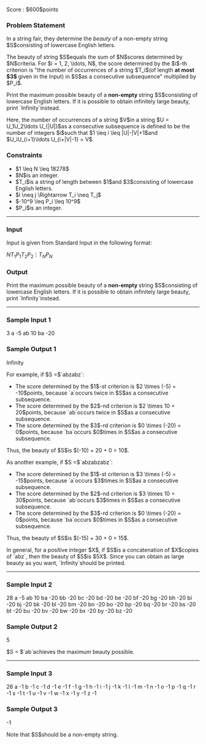 
<div>

<span>

<span>

<p>
Score : $600$points
</p>

<div>

<section>

### **Problem Statement**

<p>
In a string fair, they determine the 
<em>
beauty
</em>
of a non-empty string $S$consisting of lowercase English letters.
</p>

<p>
The beauty of string $S$equals the sum of $N$scores determined by $N$criteria.
For $i = 1, 2, \ldots, N$, the score determined by the $i$-th criterion is
"the number of occurrences of a string $T_i$(of length 
<strong>
at most $3$
</strong>
given in the Input) in $S$as a consecutive subsequence" multiplied by $P_i$.
</p>

<p>
Print the maximum possible beauty of a 
<strong>
non-empty
</strong>
string $S$consisting of lowercase English letters.
If it is possible to obtain infinitely large beauty, print `Infinity`instead.
</p>

<p>
Here, the number of occurrences of a string $V$in a string $U = U_1U_2\ldots U_{|U|}$as a consecutive subsequence is defined to be
the number of integers $i$such that $1 \leq i \leq |U|-|V|+1$and $U_iU_{i+1}\ldots U_{i+|V|-1} = V$.
</p>

</section>

</div>

<div>

<section>

### **Constraints**

<ul>

<li>
$1 \leq N \leq 18278$
</li>

<li>
$N$is an integer.
</li>

<li>
$T_i$is a string of length between $1$and $3$consisting of lowercase English letters.
</li>

<li>
$i \neq j \Rightarrow T_i \neq T_j$
</li>

<li>
$-10^9 \leq P_i \leq 10^9$
</li>

<li>
$P_i$is an integer.
</li>

</ul>

</section>

</div>

---

<div>

<div>

<section>

### **Input**

<p>
Input is given from Standard Input in the following format:
</p>

<div>

$N$$T_1$$P_1$$T_2$$P_2$$\vdots$$T_N$$P_N$
</div>

</section>

</div>

<div>

<section>

### **Output**

<p>
Print the maximum possible beauty of a 
<strong>
non-empty
</strong>
string $S$consisting of lowercase English letters.
If it is possible to obtain infinitely large beauty, print `Infinity`instead.
</p>

</section>

</div>

</div>

---

<div>

<section>

### **Sample Input 1**

<div>

3
a -5
ab 10
ba -20

</div>

</section>

</div>

<div>

<section>

### **Sample Output 1**

<div>

Infinity

</div>

<p>
For example, if $S =$`abzabz`:
</p>

<ul>

<li>
The score determined by the $1$-st criterion is $2 \times (-5) = -10$points, because `a`occurs twice in $S$as a consecutive subsequence.
</li>

<li>
The score determined by the $2$-nd criterion is $2 \times 10 = 20$points, because `ab`occurs twice in $S$as a consecutive subsequence.
</li>

<li>
The score determined by the $3$-rd criterion is $0 \times (-20) = 0$points, because `ba`occurs $0$times in $S$as a consecutive subsequence.
</li>

</ul>

<p>
Thus, the beauty of $S$is $(-10) + 20 + 0 = 10$.
</p>

<p>
As another example, if $S =$`abzabzabz`:
</p>

<ul>

<li>
The score determined by the $1$-st criterion is $3 \times (-5) = -15$points, because `a`occurs $3$times in $S$as a consecutive subsequence.
</li>

<li>
The score determined by the $2$-nd criterion is $3 \times 10 = 30$points, because `ab`occurs $3$times in $S$as a consecutive subsequence.
</li>

<li>
The score determined by the $3$-rd criterion is $0 \times (-20) = 0$points, because `ba`occurs $0$times in $S$as a consecutive subsequence.
</li>

</ul>

<p>
Thus, the beauty of $S$is $(-15) + 30 + 0 = 15$.
</p>

<p>
In general, for a positive integer $X$, if $S$is a concatenation of $X$copies of `abz`, then the beauty of $S$is $5X$.
Since you can obtain as large beauty as you want, `Infinity`should be printed.
</p>

</section>

</div>

---

<div>

<section>

### **Sample Input 2**

<div>

28
a -5
ab 10
ba -20
bb -20
bc -20
bd -20
be -20
bf -20
bg -20
bh -20
bi -20
bj -20
bk -20
bl -20
bm -20
bn -20
bo -20
bp -20
bq -20
br -20
bs -20
bt -20
bu -20
bv -20
bw -20
bx -20
by -20
bz -20

</div>

</section>

</div>

<div>

<section>

### **Sample Output 2**

<div>

5

</div>

<p>
$S = $`ab`achieves the maximum beauty possible.
</p>

</section>

</div>

---

<div>

<section>

### **Sample Input 3**

<div>

26
a -1
b -1
c -1
d -1
e -1
f -1
g -1
h -1
i -1
j -1
k -1
l -1
m -1
n -1
o -1
p -1
q -1
r -1
s -1
t -1
u -1
v -1
w -1
x -1
y -1
z -1

</div>

</section>

</div>

<div>

<section>

### **Sample Output 3**

<div>

-1

</div>

<p>
Note that $S$should be a non-empty string.
</p>

</section>

</div>

</span>

</span>

</div>
